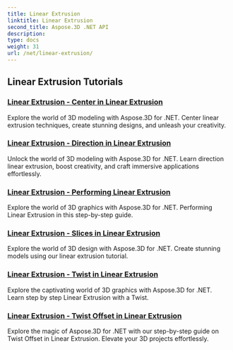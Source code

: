 ```yaml
---
title: Linear Extrusion
linktitle: Linear Extrusion
second_title: Aspose.3D .NET API
description: 
type: docs
weight: 31
url: /net/linear-extrusion/
---
```


## Linear Extrusion Tutorials
### [Linear Extrusion -  Center in Linear Extrusion](./center-in-linear-extrusion/)
Explore the world of 3D modeling with Aspose.3D for .NET. Center linear extrusion techniques, create stunning designs, and unleash your creativity.
### [Linear Extrusion -  Direction in Linear Extrusion](./direction-in-linear-extrusion/)
Unlock the world of 3D modeling with Aspose.3D for .NET. Learn direction linear extrusion, boost creativity, and craft immersive applications effortlessly.
### [Linear Extrusion -  Performing Linear Extrusion](./performing-linear-extrusion/)
Explore the world of 3D graphics with Aspose.3D for .NET. Performing Linear Extrusion in this step-by-step guide.
### [Linear Extrusion -  Slices in Linear Extrusion](./slices-in-linear-extrusion/)
Explore the world of 3D design with Aspose.3D for .NET. Create stunning models using our linear extrusion tutorial.
### [Linear Extrusion -  Twist in Linear Extrusion](./twist-in-linear-extrusion/)
Explore the captivating world of 3D graphics with Aspose.3D for .NET. Learn step by step Linear Extrusion with a Twist.
### [Linear Extrusion -  Twist Offset in Linear Extrusion](./twist-offset-in-linear-extrusion/)
Explore the magic of Aspose.3D for .NET with our step-by-step guide on Twist Offset in Linear Extrusion. Elevate your 3D projects effortlessly.